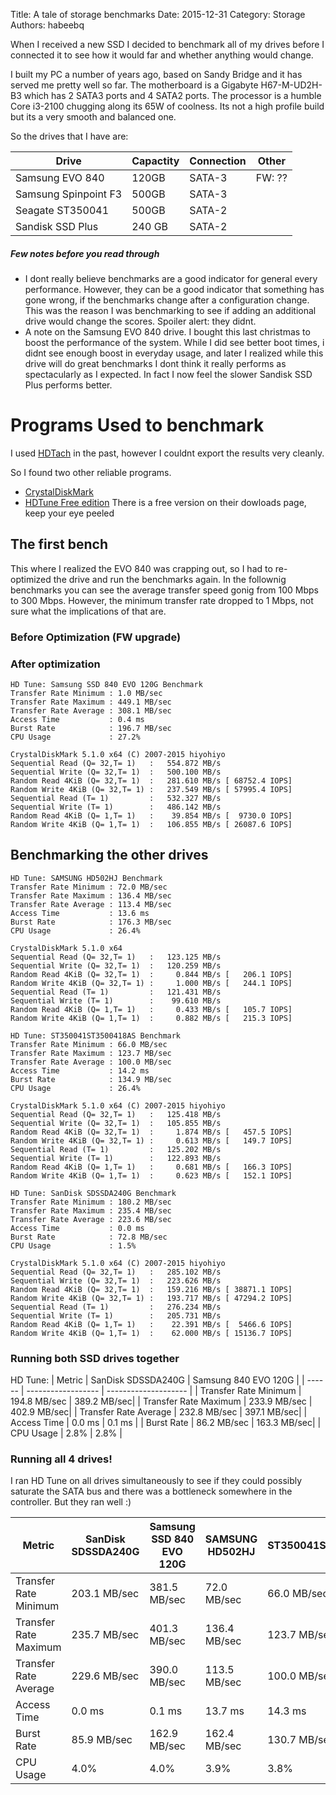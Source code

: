 Title: A tale of storage benchmarks
Date: 2015-12-31
Category: Storage
Authors: habeebq

When I received a new SSD I decided to benchmark all of my drives before I connected it to see how it would far and whether anything would change.

I built my PC a number of years ago, based on Sandy Bridge and it has served me pretty well so far. The motherboard is a Gigabyte H67-M-UD2H-B3 which has 2 SATA3 ports and 4 SATA2 ports. The processor is a humble Core i3-2100 chugging along its 65W of coolness. Its not a high profile build but its a very smooth and balanced one.

So the drives that I have are:

| Drive | Capactity | Connection | Other |
| ----- | --------- | ---------- | ----- |
| Samsung EVO 840   | 120GB | SATA-3 | FW: ?? |
| Samsung Spinpoint F3  | 500GB | SATA-3 | |
| Seagate ST350041 | 500GB | SATA-2 | |
| Sandisk SSD Plus | 240 GB | SATA-2| |

##### Few notes before you read through 
- I dont really believe benchmarks are a good indicator for general every performance. However, they can be a good indicator that something has gone wrong, if the benchmarks change after a configuration change. This was the reason I was benchmarking to see if adding an additional drive would change the scores. Spoiler alert: they didnt.
- A note on the Samsung EVO 840 drive. I bought this last christmas to boost the performance of the system. While I did see better boot times, i didnt see enough boost in everyday usage, and later I realized while this drive will do great benchmarks I dont think it really performs as spectacularly as I expected. In fact I now feel the slower Sandisk SSD Plus performs better.

# Programs Used to benchmark

I used [HDTach](http://www.majorgeeks.com/files/details/hdtach.html) in the past, however I couldnt export the results very cleanly.

So I found two other reliable programs.

* [CrystalDiskMark](http://crystalmark.info/software/CrystalDiskMark/index-e.html)
* [HDTune Free edition](http://www.hdtune.com/download.html) There is a free version on their dowloads page, keep your eye peeled

## The first bench

This where I realized the EVO 840 was crapping out, so I had to re-optimized the drive and run the benchmarks again.
In the follownig benchmarks you can see the average transfer speed gonig from 100 Mbps to 300 Mbps.
However, the minimum transfer rate dropped to 1 Mbps, not sure what the implications of that are.

### Before Optimization (FW upgrade)


### After optimization
  
    HD Tune: Samsung SSD 840 EVO 120G Benchmark
    Transfer Rate Minimum : 1.0 MB/sec
    Transfer Rate Maximum : 449.1 MB/sec
    Transfer Rate Average : 308.1 MB/sec
    Access Time           : 0.4 ms
    Burst Rate            : 196.7 MB/sec
    CPU Usage             : 27.2%

    CrystalDiskMark 5.1.0 x64 (C) 2007-2015 hiyohiyo
    Sequential Read (Q= 32,T= 1)   :   554.872 MB/s
    Sequential Write (Q= 32,T= 1)  :   500.100 MB/s
    Random Read 4KiB (Q= 32,T= 1)  :   281.610 MB/s [ 68752.4 IOPS]
    Random Write 4KiB (Q= 32,T= 1) :   237.549 MB/s [ 57995.4 IOPS]
    Sequential Read (T= 1)         :   532.327 MB/s
    Sequential Write (T= 1)        :   486.142 MB/s
    Random Read 4KiB (Q= 1,T= 1)   :    39.854 MB/s [  9730.0 IOPS]
    Random Write 4KiB (Q= 1,T= 1)  :   106.855 MB/s [ 26087.6 IOPS]

## Benchmarking the other drives

    HD Tune: SAMSUNG HD502HJ Benchmark
    Transfer Rate Minimum : 72.0 MB/sec
    Transfer Rate Maximum : 136.4 MB/sec
    Transfer Rate Average : 113.4 MB/sec
    Access Time           : 13.6 ms
    Burst Rate            : 176.3 MB/sec
    CPU Usage             : 26.4%

    CrystalDiskMark 5.1.0 x64 
    Sequential Read (Q= 32,T= 1)   :   123.125 MB/s
    Sequential Write (Q= 32,T= 1)  :   120.259 MB/s
    Random Read 4KiB (Q= 32,T= 1)  :     0.844 MB/s [   206.1 IOPS]
    Random Write 4KiB (Q= 32,T= 1) :     1.000 MB/s [   244.1 IOPS]
    Sequential Read (T= 1)         :   121.431 MB/s
    Sequential Write (T= 1)        :    99.610 MB/s
    Random Read 4KiB (Q= 1,T= 1)   :     0.433 MB/s [   105.7 IOPS]
    Random Write 4KiB (Q= 1,T= 1)  :     0.882 MB/s [   215.3 IOPS]
  
    HD Tune: ST350041ST3500418AS Benchmark
    Transfer Rate Minimum : 66.0 MB/sec
    Transfer Rate Maximum : 123.7 MB/sec
    Transfer Rate Average : 100.0 MB/sec
    Access Time           : 14.2 ms
    Burst Rate            : 134.9 MB/sec
    CPU Usage             : 26.4%

    CrystalDiskMark 5.1.0 x64 (C) 2007-2015 hiyohiyo
    Sequential Read (Q= 32,T= 1)   :   125.418 MB/s
    Sequential Write (Q= 32,T= 1)  :   105.855 MB/s
    Random Read 4KiB (Q= 32,T= 1)  :     1.874 MB/s [   457.5 IOPS]
    Random Write 4KiB (Q= 32,T= 1) :     0.613 MB/s [   149.7 IOPS]
    Sequential Read (T= 1)         :   125.202 MB/s
    Sequential Write (T= 1)        :   122.893 MB/s
    Random Read 4KiB (Q= 1,T= 1)   :     0.681 MB/s [   166.3 IOPS]
    Random Write 4KiB (Q= 1,T= 1)  :     0.623 MB/s [   152.1 IOPS]

    HD Tune: SanDisk SDSSDA240G Benchmark
    Transfer Rate Minimum : 180.2 MB/sec
    Transfer Rate Maximum : 235.4 MB/sec
    Transfer Rate Average : 223.6 MB/sec
    Access Time           : 0.0 ms
    Burst Rate            : 72.8 MB/sec
    CPU Usage             : 1.5%

    CrystalDiskMark 5.1.0 x64 (C) 2007-2015 hiyohiyo
    Sequential Read (Q= 32,T= 1)   :   285.102 MB/s
    Sequential Write (Q= 32,T= 1)  :   223.626 MB/s
    Random Read 4KiB (Q= 32,T= 1)  :   159.216 MB/s [ 38871.1 IOPS]
    Random Write 4KiB (Q= 32,T= 1) :   193.717 MB/s [ 47294.2 IOPS]
    Sequential Read (T= 1)         :   276.234 MB/s
    Sequential Write (T= 1)        :   205.731 MB/s
    Random Read 4KiB (Q= 1,T= 1)   :    22.391 MB/s [  5466.6 IOPS]
    Random Write 4KiB (Q= 1,T= 1)  :    62.000 MB/s [ 15136.7 IOPS]
  
  
###  Running both SSD drives together
  
HD Tune:
| Metric | SanDisk SDSSDA240G | Samsung 840 EVO 120G |
| ------ | ------------------ | -------------------- |
| Transfer Rate Minimum | 194.8 MB/sec | 389.2 MB/sec|
| Transfer Rate Maximum | 233.9 MB/sec | 402.9 MB/sec|
| Transfer Rate Average | 232.8 MB/sec | 397.1 MB/sec|
| Access Time           | 0.0 ms       | 0.1 ms      |
| Burst Rate            | 86.2 MB/sec  | 163.3 MB/sec|
| CPU Usage             | 2.8%         | 2.8%        |


### Running all 4 drives!

I ran HD Tune on all drives simultaneously to see if they could possibly saturate the SATA bus and there was a bottleneck somewhere in the controller.
But they ran well :)

| Metric | SanDisk SDSSDA240G | Samsung SSD 840 EVO 120G |SAMSUNG HD502HJ| ST350041ST3500418AS|
| ------ | ------------------ | ------------------------ | ------------- | ------------------ |
| Transfer Rate Minimum | 203.1 MB/sec| 381.5 MB/sec  | 72.0 MB/sec      | 66.0 MB/sec    |
| Transfer Rate Maximum | 235.7 MB/sec| 401.3 MB/sec  | 136.4 MB/sec     | 123.7 MB/sec   |
| Transfer Rate Average | 229.6 MB/sec| 390.0 MB/sec  | 113.5 MB/sec     | 100.0 MB/sec   |
| Access Time           | 0.0 ms      | 0.1 ms        | 13.7 ms          | 14.3 ms        |
| Burst Rate            | 85.9 MB/sec | 162.9 MB/sec  | 162.4 MB/sec     | 130.7 MB/sec   |
| CPU Usage             | 4.0%        | 4.0%          | 3.9%             | 3.8%           |



